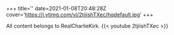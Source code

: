 +++
title=''
date=2021-01-08T20:48:28Z
cover='https://i.ytimg.com/vi/2tjiishTXec/hqdefault.jpg'
+++

All content belongs to RealCharlieKirk.
{{< youtube 2tjiishTXec >}}
